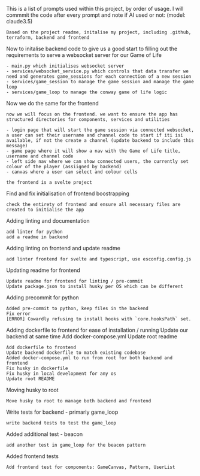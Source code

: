 This is a list of prompts used within this project, by order of usage. I will commmit the code after every prompt and note if AI used or not: (model: claude3.5)

```
Based on the project readme, initalise my project, including .github, terraform, backend and frontend
```

Now to initalise backend code to give us a good start to filling out the requirements to serve a websocket server for our Game of Life

```Initialise by backend such that I have the following:
- main.py which initialises websocket server
- services/websocket_service.py which controls that data transfer we need and generates game_sessions for each connection of a new session
- services/game_session to manage the game session and manage the game loop
- services/game_loop to manage the conway game of life logic 
```

Now we do the same for the frontend
```
now we will focus on the frontend. we want to ensure the app has structured directories for components, services and utilities

- login page that will start the game session via connected websocket, a user can set their username and channel code to start if iti isi available, if not the create a channel (update backend to include this message)
- game page where it will show a nav with the Game of Life title, username and channel code
- left side nav where we can show connected users, the currently set colour of the player (assiigned by backend)
- canvas where a user can select and colour cells

the frontend is a svelte project
```

Find and fix initialisation of frontend boostrapping
```
check the entirety of frontend and ensure all necessary files are created to initialise the app
```

Adding linting and documentation
```
add linter for python
add a readme in backend
```

Adding linting on frontend and update readme
```
add linter frontend for svelte and typescript, use esconfig.config.js
```

Updating readme for frontend
```
Update readme for frontend for linting / pre-commit
Update package.json to install husky per OS which can be different
```

Adding precommit for python
```
Added pre-commit to python, keep files in the backend
Fix error 
[ERROR] Cowardly refusing to install hooks with `core.hooksPath` set.
```

Adding dockerfile to frontend for ease of installation / running
Update our backend at same time
Add docker-compose.yml
Update root readme
```
Add dockerfile to frontend
Update backend dockerfile to match existing codebase
Added docker-compose.yml to run from root for both backend and frontend
Fix husky in dockerfile
Fix husky in local development for any os
Update root README
```

Moving husky to root
```
Move husky to root to manage both backend and frontend
```

Write tests for backend - primarly game_loop
```
write backend tests to test the game_loop
```

Added additional test - beacon
```
add another test in game_loop for the beacon pattern
```

Added frontend tests
```
Add frontend test for components: GameCanvas, Pattern, UserList
```